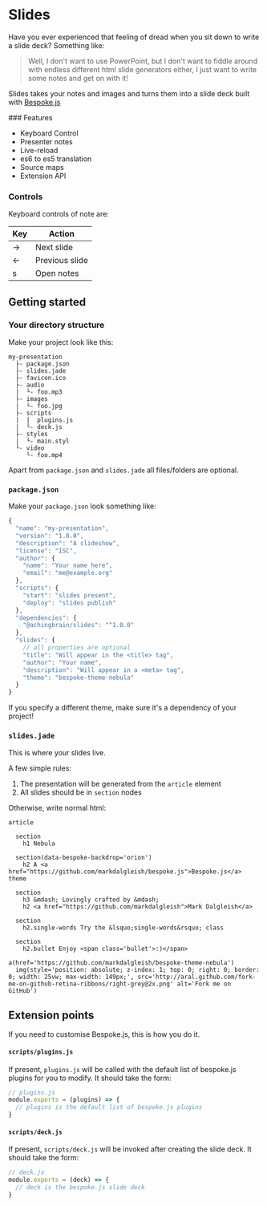 # Slides

Have you ever experienced that feeling of dread when you sit down to write a slide deck?  Something like:

> Well, I don't want to use PowerPoint, but I don't want to fiddle around with endless different html slide generators either, I just want to write some notes and get on with it!

Slides takes your notes and images and turns them into a slide deck built with [Bespoke.js](http://markdalgleish.com/projects/bespoke.js)

### Features

 * Keyboard Control
 * Presenter notes
 * Live-reload
 * es6 to es5 translation
 * Source maps
 * Extension API

### Controls

Keyboard controls of note are:

| Key    | Action         |
| ------ |----------------|
| &rarr; | Next slide     |
| &larr; | Previous slide |
| s      | Open notes     |

## Getting started

### Your directory structure

Make your project look like this:

```
my-presentation
  ├- package.json
  ├- slides.jade
  ├- favicon.ico
  ├- audio
  |  └- foo.mp3
  ├- images
  |  └- foo.jpg
  ├- scripts
  |  |  plugins.js
  |  └- deck.js
  ├- styles
  |  └- main.styl
  └- video
     └- foo.mp4
```

Apart from `package.json` and `slides.jade` all files/folders are optional.

### `package.json`

Make your `package.json` look something like:

```javascript
{
  "name": "my-presentation",
  "version": "1.0.0",
  "description": "A slideshow",
  "license": "ISC",
  "author": {
    "name": "Your name here",
    "email": "me@example.org"
  },
  "scripts": {
    "start": "slides present",
    "deploy": "slides publish"
  },
  "dependencies": {
    "@achingbrain/slides": "^1.0.0"
  },
  "slides": {
    // all properties are optional
    "title": "Will appear in the <title> tag",
    "author": "Your name",
    "description": "Will appear in a <meta> tag",
    "theme": "bespoke-theme-nebula"
  }
}
```

If you specify a different theme, make sure it's a dependency of your project!

### `slides.jade`

This is where your slides live.

A few simple rules:

1. The presentation will be generated from the `article` element
2. All slides should be in `section` nodes

Otherwise, write normal html:

```jade
article

  section
    h1 Nebula

  section(data-bespoke-backdrop='orion')
    h2 A <a href="https://github.com/markdalgleish/bespoke.js">Bespoke.js</a> theme

  section
    h3 &mdash; Lovingly crafted by &mdash;
    h2 <a href="https://github.com/markdalgleish">Mark Dalgleish</a>

  section
    h2.single-words Try the &lsquo;single-words&rsquo; class

  section
    h2.bullet Enjoy <span class='bullet'>:)</span>

a(href='https://github.com/markdalgleish/bespoke-theme-nebula')
  img(style='position: absolute; z-index: 1; top: 0; right: 0; border: 0; width: 25vw; max-width: 149px;', src='http://aral.github.com/fork-me-on-github-retina-ribbons/right-grey@2x.png' alt='Fork me on GitHub')
```

## Extension points

If you need to customise Bespoke.js, this is how you do it.

#### `scripts/plugins.js`

If present, `plugins.js` will be called with the default list of bespoke.js plugins for you to modify.  It should take the form:

```javascript
// plugins.js
module.exports = (plugins) => {
  // plugins is the default list of bespoke.js plugins
}
```

#### `scripts/deck.js`

If present, `scripts/deck.js` will be invoked after creating the slide deck.  It should take the form:

```javascript
// deck.js
module.exports = (deck) => {
  // deck is the bespoke.js slide deck
}
```
